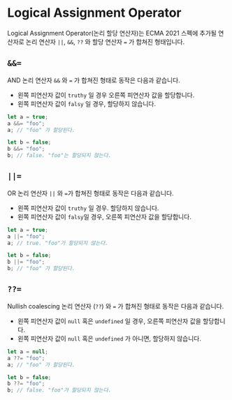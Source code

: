 # Logical Assignment Operator

Logical Assignment Operator(논리 할당 연산자)는 ECMA 2021 스펙에 추가될 연산자로 논리 연산자 `||`, `&&`, `??` 와 할당 연산자 `=` 가 합쳐진 형태입니다.

## `&&=`

AND 논리 연산자 `&&` 와 `=` 가 합쳐진 형태로 동작은 다음과 같습니다.
 - 왼쪽 피연산자 값이 `truthy` 일 경우 오른쪽 피연산자 값을 할당합니다. 
 - 왼쪽 피연산자 값이 `falsy` 일 경우, 할당하지 않습니다.

```js
let a = true;
a &&= "foo";
a; // "foo" 가 할당된다.

let b = false;
b &&= "foo";
b; // false. "foo"는 할당되지 않는다.
```

## `||=`

OR 논리 연산자 `||` 와 `=`가 합쳐진 형태로 동작은 다음과 같습니다.
 - 왼쪽 피연산자 값이 `truthy` 일 경우. 할당하지 않습니다.
 - 왼쪽 피연산자 값이 `falsy`일 경우, 오른쪽 피연산자 값을 할당합니다.

```js
let a = true;
a ||= "foo";
a; // true. "foo"가 할당되지 않는다.

let b = false;
b ||= "foo";
b; // "foo" 가 할당된다.
```

## `??=`

Nullish coalescing 논리 연산자 (`??`) 와 `=` 가 합쳐진 형태로 동작은 다음과 같습니다.
 - 왼쪽 피연산자 값이 `null` 혹은 `undefined` 일 경우, 오른쪽 피연산자 값을 할당합니다.
 - 왼쪽 피연산자 값이 `null` 혹은 `undefined` 가 아니면, 할당하지 않습니다.

```js
let a = null;
a ??= "foo";
a; // "foo" 가 할당된다.

let b = false;
b ??= "foo";
b; // false. "foo"가 할당되지 않는다.
```
